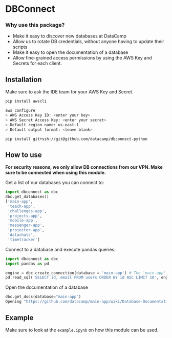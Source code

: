 # DBConnect

### Why use this package?
- Make it easy to discover new databases at DataCamp
- Allow us to rotate DB credentials, without anyone having to update their scripts
- Make it easy to open the documentation of a database
- Allow fine-grained access permissions by using the AWS Key and Secrets for each client.

## Installation
Make sure to ask the IDE team for your AWS Key and Secret.
```bash
pip install awscli

aws configure
> AWS Access Key ID: <enter your key>
> AWS Secret Access Key: <enter your secret>
> Default region name: us-east-1
> Default output format: <leave blank>

pip install git+ssh://git@github.com/datacamp/dbconnect-python
```

## How to use
**For security reasons, we only allow DB connections from our VPN. Make sure to be connected when using this module.**

Get a list of our databases you can connect to:
```python
import dbconnect as dbc
dbc.get_databases()
['main-app',
 'teach-app',
 'challenges-app',
 'projects-app',
 'mobile-app',
 'messenger-app',
 'projector-app',
 'datachats',
 'timetracker']
```

Connect to a database and execute pandas queries:
```python
import dbconnect as dbc
import pandas as pd

engine = dbc.create_connection(database = 'main-app') # The 'main-app' string you can find from dbc.get_databases()
pd.read_sql('SELECT id, email FROM users ORDER BY id ASC LIMIT 10', engine)
```

Open the documentation of a database
```python
dbc.get_docs(database="main-app")
Opening "https://github.com/datacamp/main-app/wiki/Database-Documentation"
```

## Example
Make sure to look at the `example.ipynb` on how this module can be used.